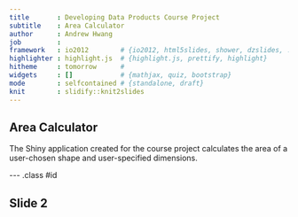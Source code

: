 ```yaml
---
title       : Developing Data Products Course Project
subtitle    : Area Calculator
author      : Andrew Hwang
job         : 
framework   : io2012        # {io2012, html5slides, shower, dzslides, ...}
highlighter : highlight.js  # {highlight.js, prettify, highlight}
hitheme     : tomorrow      # 
widgets     : []            # {mathjax, quiz, bootstrap}
mode        : selfcontained # {standalone, draft}
knit        : slidify::knit2slides
---
```


## Area Calculator

The Shiny application created for the course project calculates the area of a user-chosen shape and user-specified dimensions.

--- .class #id 

## Slide 2




